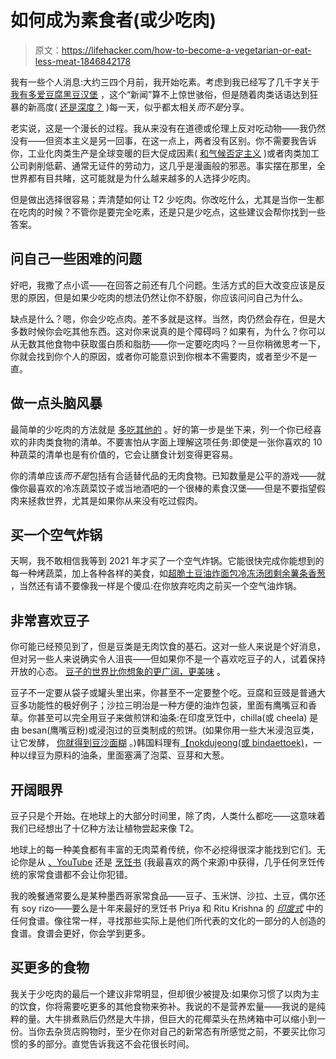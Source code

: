 # 如何成为素食者(或少吃肉)

> 原文：<https://lifehacker.com/how-to-become-a-vegetarian-or-eat-less-meat-1846842178>

我有一些个人消息:大约三四个月前，我开始吃素。考虑到我已经写了几千字关于 [我有多爱豆腐](https://skillet.lifehacker.com/tofu-freaking-rules-1843024412)[黑豆汉堡](https://skillet.lifehacker.com/how-to-make-a-killer-black-bean-burger-in-30-minutes-1846792837) ，这个“新闻”算不上惊世骇俗，但是随着肉类话语达到狂暴的新高度( [还是深度？](https://earther.gizmodo.com/the-meatless-movement-could-become-a-class-war-1846821660) )每一天，似乎都太相关*而不是*分享。



老实说，这是一个漫长的过程。我从来没有在道德或伦理上反对吃动物——我仍然没有——但资本主义是另一回事，在这一点上，两者没有区别。你不需要我告诉你，工业化肉类生产是全球变暖的巨大促成因素( [和气候否定主义](https://earther.gizmodo.com/how-big-meat-is-funding-climate-denial-and-polluting-th-1846620142) )或者肉类加工公司剥削低薪、通常无证件的劳动力，这几乎是漫画般的邪恶。事实摆在那里，全世界都有目共睹，这可能就是为什么越来越多的人选择少吃肉。

但是做出选择很容易；弄清楚如何让 T2 少吃肉。你改吃什么，尤其是当你一生都在吃肉的时候？不管你是要完全吃素，还是只是少吃点，这些建议会帮你找到一些答案。

## 问自己一些困难的问题

好吧，我撒了点小谎——在回答之前还有几个问题。生活方式的巨大改变应该是反思的原因，但是如果少吃肉的想法仍然让你不舒服，你应该问问自己为什么。

缺点是什么？嗯，你会少吃点肉。差不多就是这样。当然，肉仍然会存在，但是大多数时候你会吃其他东西。这对你来说真的是个障碍吗？如果有，为什么？你可以从无数其他食物中获取蛋白质和脂肪——你一定要吃肉吗？一旦你稍微思考一下，你就会找到你个人的原因，或者你可能意识到你根本不需要肉，或者至少不是一直。

## 做一点头脑风暴

最简单的少吃肉的方法就是 [多吃其他的](https://vitals.lifehacker.com/how-to-eat-healthy-1843484180) 。好的第一步是坐下来，列一个你已经喜欢的非肉类食物的清单。不要害怕从字面上理解这项任务:即使是一张你喜欢的 10 种蔬菜的清单也是有价值的，它会让膳食计划变得更容易。

你的清单应该*而不是*包括有合适替代品的无肉食物。已知数量是公平的游戏——就像你最喜欢的冷冻蔬菜饺子或当地酒吧的一个很棒的素食汉堡——但是不要指望假肉来拯救世界，尤其是如果你从来没有吃过假肉。

## **买一个空气炸锅**

天啊，我不敢相信我等到 2021 年才买了一个空气炸锅。它能很快完成你能想到的每一种烤蔬菜，加上各种各样的美食，如[超脆土豆](https://skillet.lifehacker.com/use-your-air-fryer-to-make-extra-crunchy-potatoes-1842910110)[油炸面包](https://skillet.lifehacker.com/fried-bread-is-better-than-toast-1827629232)[冷冻汤团](https://skillet.lifehacker.com/in-defense-of-the-air-fryer-and-really-good-gnocchi-1845430090)[剩余薯条](https://skillet.lifehacker.com/this-is-actually-the-best-way-to-reheat-fries-1845275861)[香葱](https://skillet.lifehacker.com/how-to-make-crispy-shallots-in-your-air-fryer-1846814454) ，当然还有请不要像我一样是个傻瓜:在你放弃吃肉之前买一个空气油炸锅。

## 非常喜欢豆子

你可能已经预见到了，但是豆类是无肉饮食的基石。这对一些人来说是个好消息，但对另一些人来说确实令人沮丧——但如果你不是一个喜欢吃豆子的人，试着保持开放的心态。 [豆子的世界比你想象的更广阔，更美味](https://skillet.lifehacker.com/the-time-has-come-to-cook-some-beans-1842360505) 。

豆子不一定要从袋子或罐头里出来，你甚至不一定要整个吃。豆腐和豆豉是普通大豆多功能性的极好例子；沙拉三明治是一种方便的油炸包装，里面有鹰嘴豆和香草。你甚至可以完全用豆子来做煎饼和油条:在印度烹饪中，chilla(或 cheela) 是由 besan(鹰嘴豆粉)或浸泡过的豆类制成的煎饼。(如果你用一些大米浸泡豆类，让它发酵， [你就得到豆沙面糊](http://abrowntable.com/home/dosa-2020-version) 。)韩国料理有[【nokdujeong(或 bindaettoek)](https://www.koreanbapsang.com/nokdujeon-savory-mung-bean-pancakes/)，一种以绿豆为原料的油条，里面塞满了泡菜、豆芽和大葱。

## **开阔眼界**

豆子只是个开始。在地球上的大部分时间里，除了肉，人类什么都吃——这意味着我们已经想出了十亿种方法让植物尝起来像 T2。

地球上的每一种美食都有丰富的无肉菜肴传统，你不必挖得很深才能找到它们。无论你是从 [、YouTube](https://skillet.lifehacker.com/how-to-travel-the-world-with-youtube-cooking-videos-1845693805) 还是 [烹饪书](https://skillet.lifehacker.com/10-cookbooks-to-read-in-2021-1846008862) (我最喜欢的两个来源)中获得，几乎任何烹饪传统的家常食谱都不会让你犯错。

我的晚餐通常要么是某种墨西哥家常食品——豆子、玉米饼、沙拉、土豆，偶尔还有 soy rizo——要么是十年来最好的烹饪书 Priya 和 Ritu Krishna 的 [*印度式*](https://www.hmhbooks.com/shop/books/indian-ish/9781328482471) 中的任何食谱。像往常一样，寻找那些实际上是他们所代表的文化的一部分的人创造的食谱。食谱会更好，你会学到更多。

## **买更多的食物**

我关于少吃肉的最后一个建议非常明显，但却很少被提及:如果你习惯了以肉为主的饮食，你将需要吃更多的其他食物来弥补。我说的不是营养宏量——我说的是纯粹的量。大牛排煮熟后仍然是大牛排，但巨大的花椰菜头在热烤箱中可以缩小到一份。当你去杂货店购物时，至少在你对自己的新常态有所感觉之前，不要买比你习惯的多的部分。直觉告诉我这不会花很长时间。